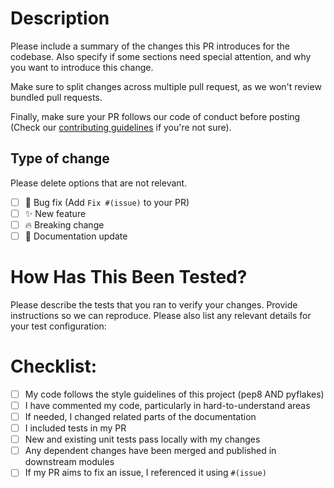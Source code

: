 # Description

Please include a summary of the changes this PR introduces for the codebase.
Also specify if some sections need special attention, and why you want to introduce this change.

Make sure to split changes across multiple pull request, as we won't review  bundled pull requests.

Finally, make sure your PR follows our code of conduct before posting (Check our [contributing guidelines](CONTRIBUTING.md) if you're not sure).

## Type of change

Please delete options that are not relevant.

- [ ] :bug: Bug fix (Add `Fix #(issue)` to your PR)
- [ ] :sparkles: New feature
- [ ] :fire: Breaking change
- [ ] :memo: Documentation update

# How Has This Been Tested?

Please describe the tests that you ran to verify your changes. Provide instructions so we can reproduce. Please also list any relevant details for your test configuration:

# Checklist:

- [ ] My code follows the style guidelines of this project (pep8 AND pyflakes)
- [ ] I have commented my code, particularly in hard-to-understand areas
- [ ] If needed, I changed related parts of the documentation
- [ ] I included tests in my PR
- [ ] New and existing unit tests pass locally with my changes
- [ ] Any dependent changes have been merged and published in downstream modules
- [ ] If my PR aims to fix an issue, I referenced it using `#(issue)`
